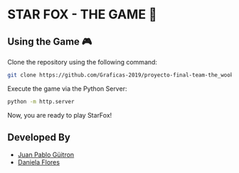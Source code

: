 # STAR FOX - THE GAME 🚀

## Using the Game 🎮

Clone the repository using the following command:
```bash
git clone https://github.com/Graficas-2019/proyecto-final-team-the_wookies.git
```

Execute the game via the Python Server:
```bash
python -m http.server
```

Now, you are ready to play StarFox!

## Developed By
* [Juan Pablo Güitron](https://github.com/jpguitron)
* [Daniela Flores](https://github.com/danflovier)

